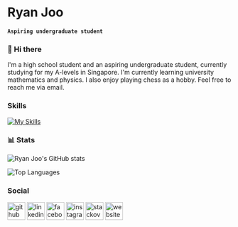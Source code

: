 # Ryan Joo

**`Aspiring undergraduate student`**

### 👋 Hi there

I'm a high school student and an aspiring undergraduate student, currently studying for my A-levels in Singapore. I'm currently learning university mathematics and physics. I also enjoy playing chess as a hobby. Feel free to reach me via email.

### Skills

[![My Skills](https://skillicons.dev/icons?i=py,latex,r,html,css,js&perline=10)](https://skillicons.dev)

### 📊 Stats

![Ryan Joo's GitHub stats](https://github-readme-stats.vercel.app/api?username=ryanjoo18&show_icons=true)

![Top Languages](https://github-readme-stats.vercel.app/api/top-langs/?username=ryanjoo18&layout=compact)

<!-- ![GitHub Streak](https://streak-stats.demolab.com?user=Ryanjoo18&theme=gruvbox&border_radius=4.5) -->

### Social

[<img src='https://cdn.jsdelivr.net/npm/simple-icons@3.0.1/icons/github.svg' alt='github' height='40'>](https://github.com/Ryanjoo18)  [<img src='https://cdn.jsdelivr.net/npm/simple-icons@3.0.1/icons/linkedin.svg' alt='linkedin' height='40'>](https://www.linkedin.com/in/ryan-joo-rui-an/)  [<img src='https://cdn.jsdelivr.net/npm/simple-icons@3.0.1/icons/facebook.svg' alt='facebook' height='40'>](https://www.facebook.com/Ryanjoo18)  [<img src='https://cdn.jsdelivr.net/npm/simple-icons@3.0.1/icons/instagram.svg' alt='instagram' height='40'>](https://www.instagram.com/ryan.joo18/)  [<img src='https://cdn.jsdelivr.net/npm/simple-icons@3.0.1/icons/stackoverflow.svg' alt='stackoverflow' height='40'>](https://stackoverflow.com/users/16320213/ryanjoo18)  [<img src='https://cdn.jsdelivr.net/npm/simple-icons@3.0.1/icons/icloud.svg' alt='website' height='40'>](https://ryanjoo18.github.io/)

<!--
<details>
 <summary><h3>👨‍💻 Ryan Joo's Coding Journey</h3></summary>
 My coding journey has been a progressive exploration. It began in 2019 with Python, primarily focused on problem-solving through platforms such as Codeforces. In early 2023, I picked up LaTeX, honing the skill to write professional papers effectively. Later in the same year, my interest expanded as I familiarised myself with HTML and CSS to craft and personalise my website. Presently, I am actively engaged in learning R and SQL, further enriching my programming repertoire.
-->

[website]: https://ryanjoo18.github.io
